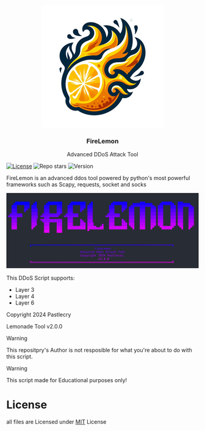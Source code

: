 <br/>
<p align="center">
  <img src="logo.png" alt="FireLemon Logo">
  <h3 align="center">FireLemon</h3>

  <p align="center">
    Advanced DDoS Attack Tool
  </p>
</p>

[![License](https://img.shields.io/github/license/Pastlecry/FireLemon?style=for-the-badge&color=orange)](/LICENSE)
![Repo stars](https://img.shields.io/github/stars/Pastlecry/FireLemon?style=for-the-badge&color=orange)
![Version](https://img.shields.io/github/v/release/Pastlecry/FireLemon?logo=FireLemon&color=yellow)

FireLemon is an advanced ddos tool powered by python's most powerful frameworks such as Scapy, requests, socket and socks
<br/>
<p align="center">
  <img src="image1.png" alt="FireLemon Logo">
</p>

This DDoS Script supports:
+ Layer 3
+ Layer 4
+ Layer 6


Copyright 2024 Pastlecry 

Lemonade Tool v2.0.0

> [!WARNING]
> This repositpry's Author is not resposible for what you're about to do with this script.

> [!WARNING]
> This script made for Educational purposes only!
# License
all files are Licensed under [MIT](/LICENSE) License 
